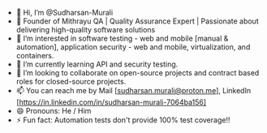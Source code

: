 - 👋 Hi, I’m @Sudharsan-Murali
- 🎯 Founder of Mithrayu QA | Quality Assurance Expert | Passionate about delivering high-quality software solutions
- 👀 I’m interested in software testing - web and mobile [manual & automation], application security - web and mobile, virtualization, and containers.
- 🌱 I’m currently learning API and security testing.
- 💞️ I’m looking to collaborate on open-source projects and contract based roles for closed-source projects.
- 📫 You can reach me by Mail [sudharsan.murali@proton.me], LinkedIn [https://in.linkedin.com/in/sudharsan-murali-7064ba156] 
- 😄 Pronouns: He / Him
- ⚡ Fun fact: Automation tests don't provide 100% test coverage!!

<!---
Sudharsan-Murali/Sudharsan-Murali is a ✨ special ✨ repository because its `README.md` (this file) appears on your GitHub profile.
You can click the Preview link to take a look at your changes.
--->
